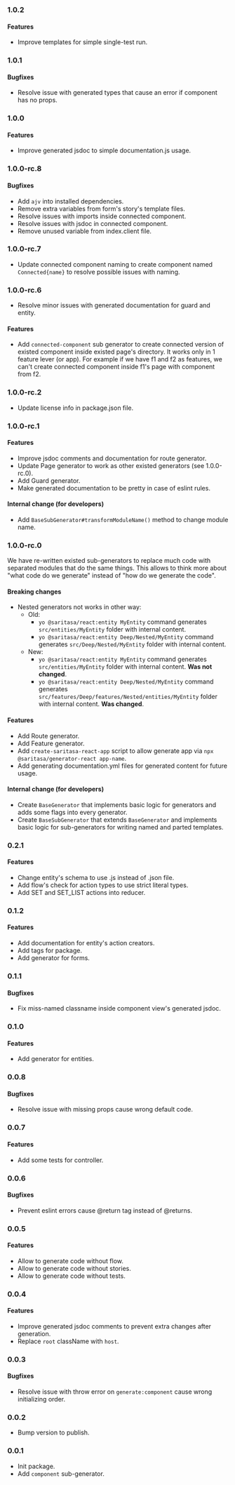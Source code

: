 ### 1.0.2
#### Features
- Improve templates for simple single-test run.
 
### 1.0.1
#### Bugfixes
- Resolve issue with generated types that cause
 an error if component has no props. 

### 1.0.0
#### Features
- Improve generated jsdoc to simple documentation.js usage.

### 1.0.0-rc.8
#### Bugfixes
- Add `ajv` into installed dependencies.
- Remove extra variables from form's story's template files.
- Resolve issues with imports inside connected component.
- Resolve issues with jsdoc in connected component.
- Remove unused variable from index.client file.

### 1.0.0-rc.7
- Update connected component naming to create component named `Connected{name}` to resolve possible issues with naming.


### 1.0.0-rc.6
- Resolve minor issues with generated documentation for guard and entity.

#### Features
- Add `connected-component` sub generator to create connected version of existed component inside existed page's directory. It works only in 1 feature lever (or app). For example if we have f1 and f2 as features, we can't create connected component inside f1's page with component from f2.  


### 1.0.0-rc.2
- Update license info in package.json file.


### 1.0.0-rc.1
#### Features 
- Improve jsdoc comments and documentation for route generator.
- Update Page generator to work as other existed generators (see 1.0.0-rc.0).
- Add Guard generator.
- Make generated documentation to be pretty in case of eslint rules.

#### Internal change (for developers)
- Add `BaseSubGenerator#transformModuleName()` method to change module name.


### 1.0.0-rc.0
We have re-written existed sub-generators to replace much code with separated modules that do the same things.
This allows to think more about "what code do we generate" instead of "how do we generate the code". 

#### Breaking changes
- Nested generators not works in other way:
  - Old:
    - `yo @saritasa/react:entity MyEntity` command generates 
      `src/entities/MyEntity` folder with internal content.
    - `yo @saritasa/react:entity Deep/Nested/MyEntity` command generates 
      `src/Deep/Nested/MyEntity` folder with internal content.
  - New:
      - `yo @saritasa/react:entity MyEntity` command generates 
        `src/entities/MyEntity` folder with internal content. **Was not changed**.
      - `yo @saritasa/react:entity Deep/Nested/MyEntity` command generates 
        `src/features/Deep/features/Nested/entities/MyEntity` folder with internal content. **Was changed**.

#### Features 
- Add Route generator.
- Add Feature generator.
- Add `create-saritasa-react-app` script to allow generate app via `npx @saritasa/generator-react app-name`.
- Add generating documentation.yml files for generated content for future usage.

#### Internal change (for developers)
- Create `BaseGenerator` that implements basic logic for generators 
and adds some flags into every generator.
- Create `BaseSubGenerator` that extends `BaseGenerator` and 
implements basic logic for sub-generators for writing named and parted templates.


### 0.2.1
#### Features
- Change entity's schema to use .js instead of .json file.
- Add flow's check for action types to use strict literal types.
- Add SET and SET_LIST actions into reducer.


### 0.1.2
#### Features
- Add documentation for entity's action creators.
- Add tags for package.
- Add generator for forms.


### 0.1.1
#### Bugfixes
- Fix miss-named classname inside component view's generated jsdoc. 


### 0.1.0
#### Features
- Add generator for entities.


### 0.0.8
#### Bugfixes
- Resolve issue with missing props cause wrong default code.


### 0.0.7
#### Features
- Add some tests for controller.


### 0.0.6
#### Bugfixes
- Prevent eslint errors cause @return tag instead of @returns.


### 0.0.5
#### Features
- Allow to generate code without flow.
- Allow to generate code without stories.
- Allow to generate code without tests.


### 0.0.4
#### Features
- Improve generated jsdoc comments to prevent extra changes after generation.
- Replace `root` className with `host`.  


### 0.0.3
#### Bugfixes
- Resolve issue with throw error on `generate:component` cause wrong initializing order.


### 0.0.2
- Bump version to publish.


### 0.0.1
- Init package.
- Add `component` sub-generator.